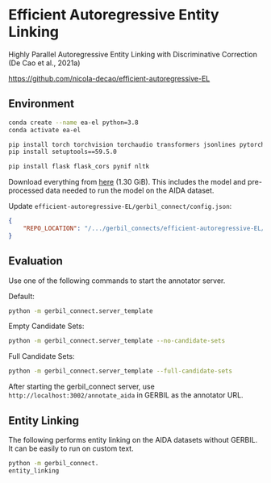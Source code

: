 # Efficient Autoregressive Entity Linking

Highly Parallel Autoregressive Entity Linking with Discriminative Correction (De Cao et al., 2021a)

<https://github.com/nicola-decao/efficient-autoregressive-EL>

## Environment

```bash
conda create --name ea-el python=3.8
conda activate ea-el

pip install torch torchvision torchaudio transformers jsonlines pytorch_lightning==1.3.0 torchmetrics==0.6.0 ipython
pip install setuptools==59.5.0

pip install flask flask_cors pynif nltk
```

Download everything from [here](https://mega.nz/folder/l4RhnIxL#_oYvidq2qyDIw1sT-KeMQA) (1.30 GiB). This includes the model and pre-processed data needed to run the model on the AIDA dataset.

Update `efficient-autoregressive-EL/gerbil_connect/config.json`:

```json
{
    "REPO_LOCATION": "/.../gerbil_connects/efficient-autoregressive-EL/"
}
```

## Evaluation

Use one of the following commands to start the annotator server.

Default:

```bash
python -m gerbil_connect.server_template
```

Empty Candidate Sets:

```bash
python -m gerbil_connect.server_template --no-candidate-sets
```

Full Candidate Sets:

```bash
python -m gerbil_connect.server_template --full-candidate-sets
```

After starting the gerbil_connect server, use `http://localhost:3002/annotate_aida` in GERBIL as the annotator URL.

## Entity Linking

The following performs entity linking on the AIDA datasets without GERBIL. It can be easily to run on custom text.

```bash
python -m gerbil_connect.
entity_linking
```
